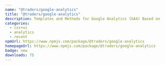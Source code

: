 ```yaml
---
name: "@traders/google-analytics"
title: "@traders/google-analytics"
description: Templates and Methods for Google Analytics (GA4) Based on Astro.build
categories:
  - css+ui
  - analytics
  - recent
npmUrl: https://www.npmjs.com/package/@traders/google-analytics
homepageUrl: https://www.npmjs.com/package/@traders/google-analytics
badge: new
downloads: 75
---
```

